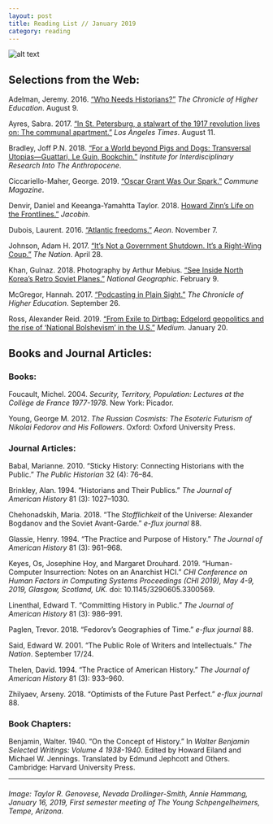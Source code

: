 ```yaml
---
layout: post
title: Reading List // January 2019
category: reading
---
```


![alt text](https://trgenovese.github.io/blog/images/jan19reading.JPG)

## Selections from the Web:
Adelman, Jeremy. 2016. [“Who Needs Historians?”](https://www.chronicle.com/article/Who-Needs-Historians-/237415) *The Chronicle of Higher Education*. August 9.

Ayres, Sabra. 2017. [“In St. Petersburg, a stalwart of the 1917 revolution lives on: The communal apartment.”](https://www.latimes.com/world/europe/la-fg-russia-communal-2017-htmlstory.html) *Los Angeles Times*. August 11.

Bradley, Joff P.N. 2018. [“For a World beyond Pigs and Dogs: Transversal Utopias—Guattari, Le Guin, Bookchin.”](https://iiraorg.com/2019/01/22/for-a-world-beyond-pigs-and-dogs-transversal-utopias-guattari-le-guin-bookchin/?fbclid=IwAR0nRkaBNrHATEfJbtfO4vwMkNfILMp9BZj_q36R6Wy5MK7sAzA0sQBVRLU) *Institute for Interdisciplinary Research Into The Anthropocene*.

Ciccariello-Maher, George. 2019. [“Oscar Grant Was Our Spark.”](https://communemag.com/oscar-grant-was-our-spark/) *Commune Magazine*.

Denvir, Daniel and Keeanga-Yamahtta Taylor. 2018. [Howard Zinn’s Life on the Frontlines.”](https://www.jacobinmag.com/2018/11/howard-zinns-life-on-the-frontlines) *Jacobin*.

Dubois, Laurent. 2016. [“Atlantic freedoms.”](https://aeon.co/essays/why-haiti-should-be-at-the-centre-of-the-age-of-revolution) *Aeon*. November 7.

Johnson, Adam H. 2017. [“It’s Not a Government Shutdown. It’s a Right-Wing Coup.”](https://www.thenation.com/article/its-not-a-government-shutdown-its-a-right-wing-coup/) *The Nation*. April 28.

Khan, Gulnaz. 2018. Photography by Arthur Mebius. [“See Inside North Korea’s Retro Soviet Planes.”](https://www.nationalgeographic.com/travel/destinations/asia/north-korea/air-koryo-north-korean-airlines-photos/?fbclid=IwAR2skoPgTdUOdXOy1aSuhhBephlgCoeH7sMQSrL18g5BbveC5oQaEAzUuio) *National Geographic*. February 9.

McGregor, Hannah. 2017. [“Podcasting in Plain Sight.”](https://www.chronicle.com/article/Podcasting-in-Plain-Sight/241287) *The Chronicle of Higher Education*. September 26.

Ross, Alexander Reid. 2019. [“From Exile to Dirtbag: Edgelord geopolitics and the rise of ‘National Bolshevism’ in the U.S.”](https://medium.com/@areidross/from-exile-to-dirtbag-edgelord-geopolitics-and-the-rise-of-national-bolshevism-in-the-u-s-84822021b0e8?fbclid=IwAR3uqyWY7bBHde86OSiZ9301guX0UEMJDZ4LTvY_k_FMWKUqVZV30XI7dU8) *Medium*. January 20.

## Books and Journal Articles:

### Books:
Foucault, Michel. 2004. *Security, Territory, Population: Lectures at the Collège de France 1977-1978*. New York: Picador.

Young, George M. 2012. *The Russian Cosmists: The Esoteric Futurism of Nikolai Fedorov and His Followers*. Oxford: Oxford University Press.

### Journal Articles:

Babal, Marianne. 2010. “Sticky History: Connecting Historians with the Public.” *The Public Historian* 32 (4): 76–84.

Brinkley, Alan. 1994. “Historians and Their Publics.” *The Journal of American History* 81 (3): 1027–1030.

Chehonadskih, Maria. 2018. “The *Stofflichkeit* of the Universe: Alexander Bogdanov and the Soviet Avant-Garde.” *e-flux journal* 88.

Glassie, Henry. 1994. “The Practice and Purpose of History.” *The Journal of American History* 81 (3): 961–968.

Keyes, Os, Josephine Hoy, and Margaret Drouhard. 2019. “Human-Computer Insurrection: Notes on an Anarchist HCI.” *CHI Conference on Human Factors in Computing Systems Proceedings (CHI 2019), May 4-9, 2019, Glasgow, Scotland, UK.* doi: 10.1145/3290605.3300569.

Linenthal, Edward T. “Committing History in Public.” *The Journal of American History* 81 (3): 986–991.

Paglen, Trevor. 2018. “Fedorov’s Geographies of Time.” *e-flux journal* 88.

Said, Edward W. 2001. “The Public Role of Writers and Intellectuals.” *The Nation*. September 17/24.

Thelen, David. 1994. “The Practice of American History.” *The Journal of American History* 81 (3): 933–960.

Zhilyaev, Arseny. 2018. “Optimists of the Future Past Perfect.” *e-flux journal* 88.

### Book Chapters:
Benjamin, Walter. 1940. “On the Concept of History.” In *Walter Benjamin Selected Writings: Volume 4 1938-1940*. Edited by Howard Eiland and Michael W. Jennings. Translated by Edmund Jephcott and Others. Cambridge: Harvard University Press.

___
###### Image: Taylor R. Genovese, Nevada Drollinger-Smith, Annie Hammang, January 16, 2019, First semester meeting of The Young Schpengelheimers, Tempe, Arizona.
